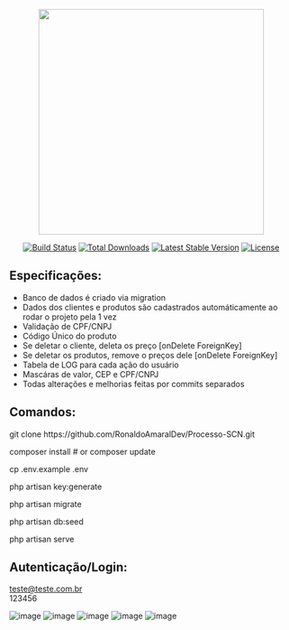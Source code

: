<p align="center"><a href="https://laravel.com" target="_blank"><img src="https://raw.githubusercontent.com/laravel/art/master/logo-lockup/5%20SVG/2%20CMYK/1%20Full%20Color/laravel-logolockup-cmyk-red.svg" width="400"></a></p>

<p align="center">
<a href="https://travis-ci.org/laravel/framework"><img src="https://travis-ci.org/laravel/framework.svg" alt="Build Status"></a>
<a href="https://packagist.org/packages/laravel/framework"><img src="https://img.shields.io/packagist/dt/laravel/framework" alt="Total Downloads"></a>
<a href="https://packagist.org/packages/laravel/framework"><img src="https://img.shields.io/packagist/v/laravel/framework" alt="Latest Stable Version"></a>
<a href="https://packagist.org/packages/laravel/framework"><img src="https://img.shields.io/packagist/l/laravel/framework" alt="License"></a>
</p>

## Especificações:


* Banco de dados é criado via migration 
* Dados dos clientes e produtos são cadastrados automáticamente ao rodar o projeto pela 1 vez
* Validação de CPF/CNPJ
* Código Único do produto
* Se deletar o cliente, deleta os preço [onDelete ForeignKey]
* Se deletar os produtos, remove o preços dele [onDelete ForeignKey]
* Tabela de LOG para cada ação do usuário
* Mascáras de valor, CEP e CPF/CNPJ
* Todas alterações e melhorias feitas por commits separados

## Comandos:

<p>
git clone https://github.com/RonaldoAmaralDev/Processo-SCN.git
</p>
<p>
composer install # or composer update
</p>
<p>
cp .env.example .env
</p>
<p>
php artisan key:generate
</p>
<p>
php artisan migrate
</p>
<p>
php artisan db:seed
</p>
<p>
php artisan serve
</p>

## Autenticação/Login:

teste@teste.com.br	
123456


![image](https://github.com/RonaldoAmaralDev/Processo-SCN/assets/34324890/ec02b014-0e08-43bd-848b-9f461c2c8397)
![image](https://github.com/RonaldoAmaralDev/Processo-SCN/assets/34324890/e95aa23c-2611-4e67-b59a-693b05a9b7a3)
![image](https://github.com/RonaldoAmaralDev/Processo-SCN/assets/34324890/bb4cbe1c-7a55-482c-88c9-f4deefae0b7f)
![image](https://github.com/RonaldoAmaralDev/Processo-SCN/assets/34324890/e6fb0a8e-da5b-4e68-a3a3-af29b2cd4d44)
![image](https://github.com/RonaldoAmaralDev/Processo-SCN/assets/34324890/a28e3801-c1d7-4962-b0de-0299ef4cbb49)




